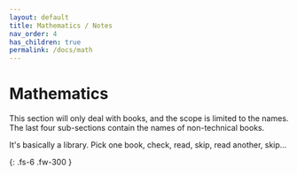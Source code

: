 ```yaml
---
layout: default
title: Mathematics / Notes
nav_order: 4
has_children: true
permalink: /docs/math
---
```


# Mathematics

This section will only deal with books, and the scope is limited to the names. The last four sub-sections contain the names of non-technical books.

It's basically a library. Pick one book, check, read, skip, read another, skip...

{: .fs-6 .fw-300 }
